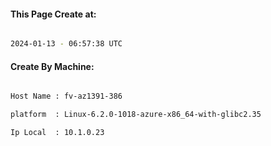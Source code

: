
   
#### This Page Create at:

```bash

2024-01-13 - 06:57:38 UTC

```

#### Create By Machine:

```bash

Host Name : fv-az1391-386

platform  : Linux-6.2.0-1018-azure-x86_64-with-glibc2.35

Ip Local  : 10.1.0.23

```

